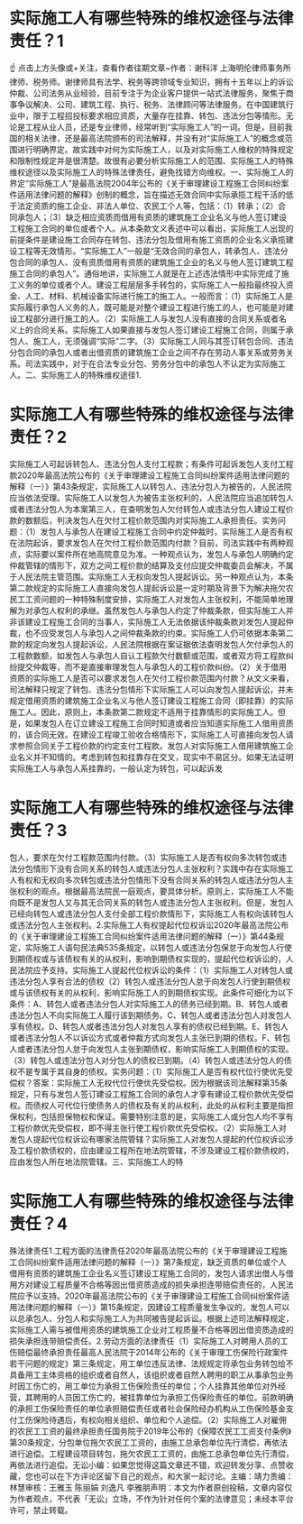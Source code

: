 # 实际施工人有哪些特殊的维权途径与法律责任？1

☝ 点击上方头像或+关注，查看作者往期文章~作者：谢科洋 上海明伦律师事务所律师、税务师。谢律师具有法学、税务等跨领域专业知识，拥有十五年以上的诉讼仲裁、公司法务从业经验，目前专注于为企业客户提供一站式法律服务，聚焦于商事争议解决、公司、建筑工程、执行、税务、法律顾问等法律服务。在中国建筑行业中，限于工程招投标要求相应资质，大量存在挂靠、转包、违法分包等情形。无论是工程从业人员，还是专业律师，经常听到“实际施工人”的一词。但是，目前我国的相关法律，还是最高法院颁布的司法解释，并没有对“实际施工人”的概念或范围进行明确界定。故实践中对何为实际施工人，以及对实际施工人维权的特殊规定和限制性规定并是很清楚。故很有必要分析实际施工人的范围、实际施工人的特殊维权途径以及实际施工人的特殊法律责任，避免找错方向维权。一、实际施工人的界定“实际施工人”是最高法院2004年公布的《关于审理建设工程施工合同纠纷案件适用法律问题的解释》创制的概念，旨在描述无效合同中实际承揽工程干活的低于法定资质的施工企业、非法人单位、农民工个人等，包括：（1）转承；（2）合同承包人；（3）缺乏相应资质而借用有资质的建筑施工企业名义与他人签订建设工程施工合同的单位或者个人。从本条款文义表述中可以看出，实际施工人出现的前提条件是建设施工合同存在转包、违法分包及借用有施工资质的企业名义承揽建设工程等无效情形。“实际施工人”一般是“无效合同的承包人，转承包人、违法分包合同的承包人、没有资质借用有资质的建筑施工企业的名义与他人签订建筑工程施工合同的承包人”。通俗地讲，实际施工人就是在上述违法情形中实际完成了施工义务的单位或者个人。建设工程层层多手转包的，实际施工人一般指最终投入资金、人工、材料、机械设备实际进行施工的施工人。一般而言：（1）实际施工人是实际履行承包人义务的人，既可能是对整个建设工程进行施工的人，也可能是对建设工程部分进行施工的人。（2）实际施工人与发包人没有直接的合同关系或者名义上的合同关系。实际施工人如果直接与发包人签订建设工程施工合同，则属于承包人、施工人，无须强调“实际”二字。（3）实际施工人同与其签订转包合同、违法分包合同的承包人或者出借资质的建筑施工企业之间不存在劳动人事关系或劳务关系。司法实践中，对于在合法专业分包、劳务分包中的承包人不认定为实际施工人。二、实际施工人的特殊维权途径1.

# 实际施工人有哪些特殊的维权途径与法律责任？2

实际施工人可起诉转包人、违法分包人支付工程款；有条件可起诉发包人支付工程款2020年最高法院公布的《关于审理建设工程施工合同纠纷案件适用法律问题的解释（一）》第43条规定，实际施工人以转包人、违法分包人为被告的，人民法院应当依法受理。实际施工人以发包人为被告主张权利的，人民法院应当追加转包人或者违法分包人为本案第三人，在查明发包人欠付转包人或违法分包人建设工程价款的数额后，判决发包人在欠付工程价款范围内对实际施工人承担责任。实务问题：（1）发包人与承包人在建设工程施工合同中约定仲裁时，实际施工人是否有权在法院起诉，要求发包人在欠付工程价款范围内付款？目前，司法实践中有两种观点，实际要以案件所在地高院意见为准。一种观点认为，发包人与承包人明确约定仲裁管辖的情形下，双方之间工程价款的结算及支付应提交仲裁委员会解决，不属于人民法院主管范围。实际施工人无权向发包人提起诉讼。另一种观点认为，本条第二款规定的实际施工人直接向发包人提起诉讼是一定时期及背景下为解决拖欠农民工工资问题的一种特殊制度安排，实际施工人对发包人主张权利，不能简单地理解为对承包人权利的承继。虽然发包人与承包人约定了仲裁条款，但实际施工人并非该建设工程施工合同的当事人，实际施工人无法依据该仲裁条款对发包人提起仲裁，也不应受发包人与承包人之间仲裁条款的约束。实际施工人仍可依据本条第二款的规定向发包人提起诉讼，人民法院根据在案证据依法查明发包人欠付承包人的工程款数额，如发包人与承包人自认工程款欠付数额或范围，或者双方将工程款纠纷提交仲裁等，而不是直接审理发包人与承包人的工程价款纠纷。（2）关于借用资质的实际施工人是否可以要求发包人在欠付工程价款范围内付款？从文义来看，司法解释只规定了转包、违法分包情形下实际施工人可以向发包人提起诉讼，并未规定借用资质的建筑施工企业名义与他人签订建设工程施工合同（即挂靠）的实际施工人。因此，原则上，本条款第二款规定不适用于挂靠情形的实际施工人。但是，如果发包人在订立建设工程施工合同时知道或者应当知道实际施工人借用资质的，该合同无效。在建设工程竣工验收合格情形下，实际施工人可直接向发包人请求参照合同关于工程价款的约定支付工程款。发包人对实际施工人借用建筑施工企业名义并不知情的。考虑到转包和挂靠存在交叉，现实中不易区分。如果无法证明实际施工人与承包人系挂靠的，一般认定为转包，可以起诉发

# 实际施工人有哪些特殊的维权途径与法律责任？3

包人，要求在欠付工程款范围内付款。（3）实际施工人是否有权向多次转包或违法分包情形下没有合同关系的转包人或违法分包人主张权利？实践中存在实际施工人有权和无权向多次转包或违法分包情形下没有合同关系的转包人或违法分包人主张权利的观点。根据最高法院民一庭观点，要具体分析。原则上，实际施工人不能向既不是发包人又与其无合同关系的转包人或违法分包人主张权利。但是，发包人已经向转包人或违法分包人支付全部工程价款情形下，实际施工人有权向该转包人或违法分包人主张权利。2.实际施工人有权提起代位权诉讼2020年最高法院公布的《关于审理建设工程施工合同纠纷案件适用法律问题的解释（一）》第44条规定，实际施工人语句民法典535条规定，以转包人或违法分包保怠于向发包人行使到期债权或与该债权有关的从权利，影响到期债权实现的，提起代位权诉讼的，人民法院应予支持。实际施工人提起代位权诉讼的条件：（1）实际施工人对转包人或违法分包人享有合法的债权（2）转包人或违法分包人怠于向发包人行使到期债权或与该债权有关的从权利，影响实际施工人的到期债权实现。此条件可细化为以下条件：A、转包人或者违法分包人对实际施工人的债务已经到期。B、转包人或者违法分包人不向实际施工人履行该到期债务。C、转包人或者违法分包人对发包人享有债权。D、转包人或者违法分包人对发包人享有的债权已经到期。E、转包人或者违法分包人不以诉讼方式或者仲裁方式向发包人主张已到期的债权。F、转包人或者违法分包人怠于向发包人主张到期债权，影响实际施工人到期债权的实现。（3）转包人或违法分包人对分包人的债权已到期。（4）转包人或违法分包人的债权不是专属于其自身的债权。实务问题：（1）实际施工人是否有权代位行使优先受偿权？答案：实际施工人无权代位行使优先受偿权。因为根据该司法解释第35条规定，只有与发包人签订建设工程施工合同的承包人才享有建设工程价款优先受偿权。而债权人可代位行使债务人的债权及有关的从权利，此处的从权利主要是指担保权利，包括担保物权和保证。需要特别注意的是，实际施工人或分包人均不享有工程价款优先受偿权，即不得主张行使工程价款优先受偿权。（2）实际施工人对发包人提起代位权诉讼有哪家法院管辖？实际施工人对发包人提起的代位权诉讼涉及工程价款债权的，应由建设工程所在地法院管辖，不涉及建设工程价款债权的，应由发包人所在地法院管辖。三、实际施工人的特

# 实际施工人有哪些特殊的维权途径与法律责任？4

殊法律责任1.工程方面的法律责任2020年最高法院公布的《关于审理建设工程施工合同纠纷案件适用法律问题的解释（一）》第7条规定，缺乏资质的单位或个人借用有资质的建筑施工企业名义签订建设工程施工合同的，发包人请求出借人与借用方对建设工程质量不合格等因出借资质造成的损失承担连带赔偿责任的，人民法院应予以支持。2020年最高法院公布的《关于审理建设工程施工合同纠纷案件适用法律问题的解释（一）》第15条规定，因建设工程质量发生争议的，发包人可以以总承包人、分包人和实际施工人为共同被告提起诉讼。根据上述司法解释规定，实际施工人需与被借用资质的建筑施工企业对工程质量不合格等因出借资质造成的损失承担连带赔偿责任。2.劳动方面的法律责任（1）实际施工人对聘用人员的工伤赔偿最终承担责任最高人民法院于2014年公布的《关于审理工伤保险行政案件若干问题的规定》第三条规定，用工单位违反法律、法规规定将承包业务转包给不具备用工主体资格的组织或者自然人，该组织或者自然人聘用的职工从事承包业务时因工伤亡的，用工单位为承担工伤保险责任的单位；个人挂靠其他单位对外经营，其聘用的人员因工伤亡的，被挂靠单位为承担工伤保险责任的单位。前款明确的承担工伤保险责任的单位承担赔偿责任或者社会保险经办机构从工伤保险基金支付工伤保险待遇后，有权向相关组织、单位和个人追偿。（2）实际施工人对雇佣的农民工工资的最终承担责任国务院于2019年公布的《保障农民工工资支付条例》第30条规定，分包单位拖欠农民工工资的，由施工总承包单位先行清偿，再依法进行追偿。工程建设项目转包，拖欠农民工工资的，由施工总承包单位先行清偿，再依法进行追偿。无讼小编：如果您觉得这篇文章还不错，欢迎转发分享、点赞收藏，您也可以在下方评论区留下自己的观点，和大家一起讨论。主编：靖力责编：林慧审核：王雅玉 陈丽娟 刘逸凡 李雅朋声明：本文为作者原创投稿，文章内容仅为作者观点，不代表「无讼」立场，不作为针对任何个案的法律意见；未经本平台许可，禁止转载。

